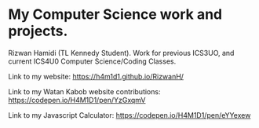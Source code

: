 # My Computer Science work and projects.
Rizwan Hamidi (TL Kennedy Student). Work for previous ICS3UO, and current ICS4U0 Computer Science/Coding Classes.

Link to my website:
https://h4m1d1.github.io/RizwanH/

Link to my Watan Kabob website contributions:
https://codepen.io/H4M1D1/pen/YzGxqmV

Link to my Javascript Calculator:
https://codepen.io/H4M1D1/pen/eYYexew

